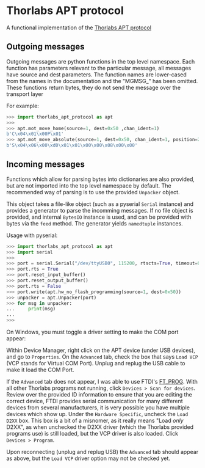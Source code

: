 # Thorlabs APT protocol

A functional implementation of the [Thorlabs APT protocol](https://www.thorlabs.com/Software/Motion%20Control/APT_Communications_Protocol.pdf)

## Outgoing messages

Outgoing messages are python functions in the top level namespace.
Each function has parameters relevant to the particular message, all messages have source and dest parameters.
The function names are lower-cased from the names in the documentation and the "MGMSG_" has been omitted.
These functions return bytes, they do not send the message over the transport layer

For example:

```python
>>> import thorlabs_apt_protocol as apt
>>> 
>>> apt.mot_move_home(source=1, dest=0x50 ,chan_ident=1)
b'C\x04\x01\x00P\x01'
>>> apt.mot_move_absolute(source=1, dest=0x50, chan_ident=1, position=2048)
b'S\x04\x06\x00\xd0\x01\x01\x00\x00\x08\x00\x00'
```

## Incoming messages

Functions which allow for parsing bytes into dictionaries are also provided, but are not imported into the top level namespace by default.
The recommended way of parsing is to use the provided `Unpacker` object.

This object takes a file-like object (such as a pyserial `Serial` instance) and provides a generator to parse the incomming messages.
If no file object is provided, and internal `BytesIO` instance is used, and can be provided with bytes via the `feed` method.
The generator yields `namedtuple` instances.

Usage with pyserial:

```python
>>> import thorlabs_apt_protocol as apt
>>> import serial
>>> 
>>> port = serial.Serial("/dev/ttyUSB0", 115200, rtscts=True, timeout=0.1)
>>> port.rts = True
>>> port.reset_input_buffer()
>>> port.reset_output_buffer()
>>> port.rts = False
>>> port.write(apt.hw_no_flash_programming(source=1, dest=0x50))
>>> unpacker = apt.Unpacker(port)
>>> for msg in unpacker:
...     print(msg)
... 
>>> 
```

On Windows, you must toggle a driver setting to make the COM port appear:

Within Device Manager, right click on the APT device (under USB devices), and go to `Properties`.
On the `Advanced` tab, check the box that says `Load VCP` (VCP stands for Virtual COM Port).
Unplug and replug the USB cable to make it load the COM Port.

If the `Advanced` tab does not appear, I was able to use FTDI's [FT_PROG](https://www.ftdichip.com/Support/Utilities.htm#FT_PROG).
With all other Thorlabs programs not running, click `Devices > Scan for devices`.
Review over the provided ID information to ensure that you are editing the correct device, FTDI provides serial communication for many different devices from several manufacturers, it is very possible you have multiple devices which show up.
Under the `Hardware Specific`, uncheck the `Load D2XX` box. 
This box is a bit of a misnomer, as it really means "Load _only_ D2XX", as when unchecked the D2XX driver (which the Thorlabs provided programs use) is still loaded, but the VCP driver is also loaded.
Click `Devices > Program`.

Upon reconnecting (unplug and replug USB) the `Advanced` tab should appear as above, but the `Load VCP` driver option may not be checked yet.
